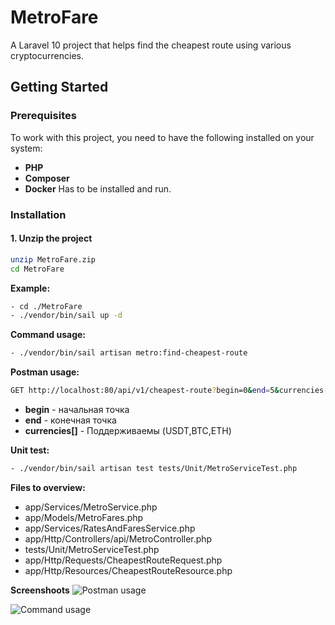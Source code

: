 # MetroFare

A Laravel 10 project that helps find the cheapest route using various cryptocurrencies.

## Getting Started

### Prerequisites

To work with this project, you need to have the following installed on your system:

- **PHP**
- **Composer**
- **Docker** Has to be installed and run.

### Installation

#### 1. Unzip the project

```bash
unzip MetroFare.zip
cd MetroFare
```

**Example:**
```bash
- cd ./MetroFare
- ./vendor/bin/sail up -d
```

**Command usage:**
```bash
- ./vendor/bin/sail artisan metro:find-cheapest-route
```

**Postman usage:**

```bash
GET http://localhost:80/api/v1/cheapest-route?begin=0&end=5&currencies[]=USDT&currencies[]=ETH&currencies[]=BTC
```

- **begin** - начальная точка
- **end** - конечная точка
- **currencies[]** - Поддерживаемы (USDT,BTC,ETH)

**Unit test:**
```bash
- ./vendor/bin/sail artisan test tests/Unit/MetroServiceTest.php
```

**Files to overview:**
- app/Services/MetroService.php
- app/Models/MetroFares.php
- app/Services/RatesAndFaresService.php
- app/Http/Controllers/api/MetroController.php
- tests/Unit/MetroServiceTest.php
- app/Http/Requests/CheapestRouteRequest.php
- app/Http/Resources/CheapestRouteResource.php

**Screenshoots**
![Postman usage](https://i.postimg.cc/sgrSxQyL/Screenshot-2024-07-30-at-09-22-18.png)


![Command usage](https://i.postimg.cc/7Znz2HZZ/Screenshot-2024-07-30-at-09-21-43.png)
